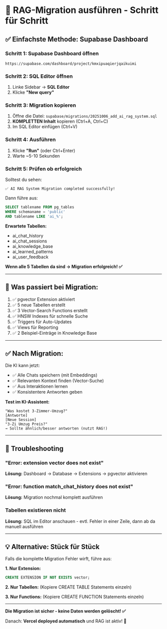 # 🚀 RAG-Migration ausführen - Schritt für Schritt

## ✅ Einfachste Methode: Supabase Dashboard

### Schritt 1: Supabase Dashboard öffnen
```
https://supabase.com/dashboard/project/kmxipuaqierjqaikuimi
```

### Schritt 2: SQL Editor öffnen
1. Linke Sidebar → **SQL Editor**
2. Klicke **"New query"**

### Schritt 3: Migration kopieren
1. Öffne die Datei: `supabase/migrations/20251006_add_ai_rag_system.sql`
2. **KOMPLETTEN Inhalt** kopieren (Ctrl+A, Ctrl+C)
3. Im SQL Editor einfügen (Ctrl+V)

### Schritt 4: Ausführen
1. Klicke **"Run"** (oder Ctrl+Enter)
2. Warte ~5-10 Sekunden

### Schritt 5: Prüfen ob erfolgreich
Solltest du sehen:
```
✅ AI RAG System Migration completed successfully!
```

Dann führe aus:
```sql
SELECT tablename FROM pg_tables
WHERE schemaname = 'public'
AND tablename LIKE 'ai_%';
```

**Erwartete Tabellen:**
- ai_chat_history
- ai_chat_sessions
- ai_knowledge_base
- ai_learned_patterns
- ai_user_feedback

**Wenn alle 5 Tabellen da sind → Migration erfolgreich! ✅**

---

## 🎯 Was passiert bei Migration:

1. ✅ pgvector Extension aktiviert
2. ✅ 5 neue Tabellen erstellt
3. ✅ 3 Vector-Search Functions erstellt
4. ✅ HNSW Indexes für schnelle Suche
5. ✅ Triggers für Auto-Updates
6. ✅ Views für Reporting
7. ✅ 2 Beispiel-Einträge in Knowledge Base

---

## ✅ Nach Migration:

Die KI kann jetzt:
- ✅ Alle Chats speichern (mit Embeddings)
- ✅ Relevanten Kontext finden (Vector-Suche)
- ✅ Aus Interaktionen lernen
- ✅ Konsistentere Antworten geben

**Test im KI-Assistent:**
```
"Was kostet 3-Zimmer-Umzug?"
[Antworte]
[Neue Session]
"3-Zi Umzug Preis?"
→ Sollte ähnlich/besser antworten (nutzt RAG!)
```

---

## 🐛 Troubleshooting

### "Error: extension vector does not exist"
**Lösung:** Dashboard → Database → Extensions → pgvector aktivieren

### "Error: function match_chat_history does not exist"
**Lösung:** Migration nochmal komplett ausführen

### Tabellen existieren nicht
**Lösung:** SQL im Editor anschauen - evtl. Fehler in einer Zeile, dann ab da manuell ausführen

---

## 💡 Alternative: Stück für Stück

Falls die komplette Migration Fehler wirft, führe aus:

**1. Nur Extension:**
```sql
CREATE EXTENSION IF NOT EXISTS vector;
```

**2. Nur Tabellen:** (Kopiere CREATE TABLE Statements einzeln)

**3. Nur Functions:** (Kopiere CREATE FUNCTION Statements einzeln)

---

**Die Migration ist sicher - keine Daten werden gelöscht! ✅**

Danach: **Vercel deployed automatisch** und RAG ist aktiv! 🚀
